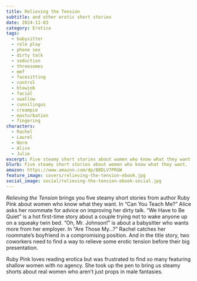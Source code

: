 ```yaml
---
title: Relieving the Tension
subtitle: and other erotic short stories
date: 2024-11-03
category: Erotica
tags:
  - babysitter
  - role play
  - phone sex
  - dirty talk
  - seduction
  - threesomes
  - mmf
  - facesitting
  - control
  - blowjob
  - facial
  - swallow
  - cunnilingus
  - creampie
  - masturbation
  - fingering
characters:
  - Rachel
  - Laurel
  - Norm
  - Alice
  - Julie
excerpt: Five steamy short stories about women who know what they want.
blurb: Five steamy short stories about women who know what they want.
amazon: https://www.amazon.com/dp/B0DLV7PRGW
feature_image: covers/relieving-the-tension-ebook.jpg
social_image: social/relieving-the-tension-ebook-social.jpg
---
```


_Relieving the Tension_ brings you five steamy short stories from author Ruby Pink about women who know what they want. In “Can You Teach Me?” Alice asks her roommate for advice on improving her dirty talk. “We Have to Be Quiet” is a hot first-time story about a couple trying not to wake anyone up on a squeaky twin bed. “Oh, Mr. Johnson!” is about a babysitter who wants more from her employer. In “Are Those My…?” Rachel catches her roommate’s boyfriend in a compromising position. And in the title story, two coworkers need to find a way to relieve some erotic tension before their big presentation.

Ruby Pink loves reading erotica but was frustrated to find so many featuring shallow women with no agency. She took up the pen to bring us steamy shorts about real women who aren’t just props in male fantasies.
